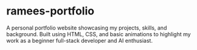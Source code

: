# ramees-portfolio
A personal portfolio website showcasing my projects, skills, and background. Built using HTML, CSS, and basic animations to highlight my work as a beginner full-stack developer and AI enthusiast.
